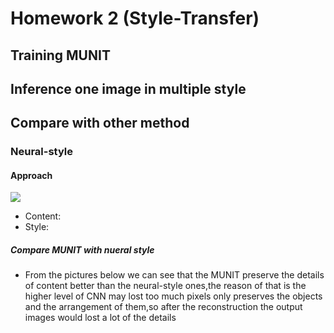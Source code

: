 # Homework 2 (Style-Transfer) 
## Training MUNIT

## Inference one image in multiple style

## Compare with other method
### Neural-style
#### Approach
![](https://i.imgur.com/SGk7Hwg.png)

- Content: 
- Style: 

##### Compare MUNIT with nueral style
-  From the pictures below we can see that the MUNIT preserve the details of content better than the neural-style ones,the reason of that is the higher level of CNN may lost too much pixels only preserves the objects and the arrangement of them,so after the reconstruction the output images would lost a lot of the details
